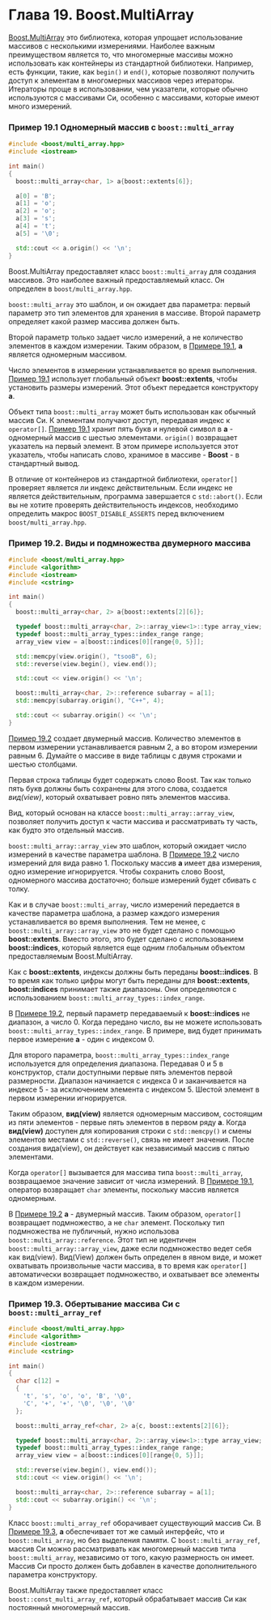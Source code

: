 # Глава 19. Boost.MultiArray

[Boost.MultiArray](http://www.boost.org/doc/libs/1_62_0/libs/multi_array/doc/index.html) это библиотека, которая упрощает использование массивов с несколькими измерениями. Наиболее важным преимуществом является то, что многомерные массивы можно использовать как контейнеры из стандартной библиотеки. Например, есть функции, такие, как `begin()` и `end()`, которые позволяют получить доступ к элементам в многомерных массивов через итераторы. Итераторы проще в использовании, чем указатели, которые обычно используются с массивами Си, особенно с массивами, которые имеют много измерений.

<a name="example191"></a>
### Пример 19.1 Одномерный массив с `boost::multi_array`
```c++
#include <boost/multi_array.hpp>
#include <iostream>

int main()
{
  boost::multi_array<char, 1> a{boost::extents[6]};

  a[0] = 'B';
  a[1] = 'o';
  a[2] = 'o';
  a[3] = 's';
  a[4] = 't';
  a[5] = '\0';

  std::cout << a.origin() << '\n';
}
```
Boost.MultiArray предоставляет класс `boost::multi_array` для создания массивов. Это наиболее важный предоставляемый класс. Он определен в `boost/multi_array.hpp`.

`boost::multi_array` это шаблон, и он ожидает два параметра: первый параметр это тип элементов для хранения в массиве. Второй параметр определяет какой размер массива должен быть.

Второй параметр только задает число измерений, а не количество элементов в каждом измерении. Таким образом, в [Примере 19.1](#example191), **а** является одномерным массивом.

Число элементов в измерении устанавливается во время выполнения. [Пример 19.1](#example191) использует глобальный объект **boost::extents**, чтобы установить размеры измерений. Этот объект передается конструктору **a**.

Объект типа `boost::multi_array` может быть использован как обычный массив Си. К элементам получают доступ, передавая индекс к `operator[]`. [Пример 19.1](#example191) хранит пять букв и нулевой символ в **a** - одномерный массив с шестью элементами. `origin()` возвращает указатель на первый элемент. В этом примере используется этот указатель, чтобы написать слово, хранимое в массиве - **Boost**  - в стандартный вывод.

В отличие от контейнеров из стандартной библиотеки, `operator[]` проверяет является ли индекс действительным. Если индекс не является действительным, программа завершается с `std::abort()`. Если вы не хотите проверять действительность индексов, необходимо определить макрос `BOOST_DISABLE_ASSERTS` перед включением `boost/multi_array.hpp`.

<a name="example192"></a>
### Пример 19.2. Виды и подмножества двумерного массива 
```c++
#include <boost/multi_array.hpp>
#include <algorithm>
#include <iostream>
#include <cstring>

int main()
{
  boost::multi_array<char, 2> a{boost::extents[2][6]};

  typedef boost::multi_array<char, 2>::array_view<1>::type array_view;
  typedef boost::multi_array_types::index_range range;
  array_view view = a[boost::indices[0][range{0, 5}]];

  std::memcpy(view.origin(), "tsooB", 6);
  std::reverse(view.begin(), view.end());

  std::cout << view.origin() << '\n';

  boost::multi_array<char, 2>::reference subarray = a[1];
  std::memcpy(subarray.origin(), "C++", 4);

  std::cout << subarray.origin() << '\n';
}
```

[Пример 19.2](#example192) создает двумерный массив. Количество элементов в первом измерении устанавливается равным 2, а во втором измерении равным 6. Думайте о массиве в виде таблицы с двумя строками и шестью столбцами.

Первая строка таблицы будет содержать слово Boost. Так как только пять букв должны быть сохранены для этого слова, создается *вид(view)*, который охватывает ровно пять элементов массива.

Вид, который основан на классе `boost::multi_array::array_view`, позволяет получить доступ к части массива и рассматривать ту часть, как будто это отдельный массив.

`boost::multi_array::array_view` это шаблон, который ожидает число измерений в качестве параметра шаблона. В [Примере 19.2](#example192) число измерений для вида равно 1. Поскольку массив **а** имеет два измерения, одно измерение игнорируется. Чтобы сохранить слово Boost, одномерного массива достаточно; больше измерений будет сбивать с толку.

Как и в случае `boost::multi_array`, число измерений передается в качестве параметра шаблона, а размер каждого измерения устанавливается во время выполнения. Тем не менее, с `boost::multi_array::array_view` это не будет сделано с помощью **boost::extents**. Вместо этого, это будет сделано с использованием **boost::indices**, который является еще одним глобальным объектом предоставляемым Boost.MultiArray.

Как с **boost::extents**, индексы должны быть переданы **boost::indices**. В то время как только цифры могут быть переданы для **boost::extents**, **boost::indices** принимает также диапазоны. Они определяются с использованием `boost::multi_array_types::index_range`.

В [Примере 19.2](#example192), первый параметр передаваемый к **boost::indices** не диапазон, а число 0. Когда передано число, вы не можете использовать `boost::multi_array_types::index_range`. В примере, вид будет принимать первое измерение **a** - один с индексом 0.

Для второго параметра, `boost::multi_array_types::index_range` используется для определения диапазона. Передавая 0 и 5 в конструктор, стали доступными первые пять элементов первой размерности. Диапазон начинается с индекса 0 и заканчивается на индексе 5 - за исключением элемента с индексом 5. Шестой элемент в первом измерении игнорируется.

Таким образом, **вид(view)** является одномерным массивом, состоящим из пяти элементов - первые пять элементов в первом ряду **а**. Когда **вид(view)** доступен для копирования строки с `std::memcpy()` и смены элементов местами с `std::reverse()`, связь не имеет значения. После создания вида(view), он действует как независимый массив с пятью элементами.

Когда `operator[]` вызывается для массива типа `boost::multi_array`, возвращаемое значение зависит от числа измерений. В [Примере 19.1](#example191), оператор возвращает `char` элементы, поскольку массив является одномерным.

В [Примере 19.2](#example192) **a** - двумерный массив. Таким образом, `operator[]` возвращает подмножество, а не `char` элемент. Поскольку тип подмножества не публичный, нужно использова `boost::multi_array::reference`. Этот тип не идентичен `boost::multi_array::array_view`, даже если подмножество ведет себя как вид(view). Вид(View) должен быть определен в явном виде, и может охватывать произвольные части массива, в то время как `operator[]` автоматически возвращает подмножество, и охватывает все элементы в каждом измерении.

<a name="example193"></a>
### Пример 19.3. Обертывание массива Си с `boost::multi_array_ref`
```c++
#include <boost/multi_array.hpp>
#include <algorithm>
#include <iostream>
#include <cstring>

int main()
{
  char c[12] =
  {
    't', 's', 'o', 'o', 'B', '\0',
    'C', '+', '+', '\0', '\0', '\0'
  };

  boost::multi_array_ref<char, 2> a{c, boost::extents[2][6]};

  typedef boost::multi_array<char, 2>::array_view<1>::type array_view;
  typedef boost::multi_array_types::index_range range;
  array_view view = a[boost::indices[0][range{0, 5}]];

  std::reverse(view.begin(), view.end());
  std::cout << view.origin() << '\n';

  boost::multi_array<char, 2>::reference subarray = a[1];
  std::cout << subarray.origin() << '\n';
}
```

Класс `boost::multi_array_ref` оборачивает существующий массив Си. В [Примере 19.3](#example193), **a** обеспечивает тот же самый интерфейс, что и `boost::multi_array`, но без выделения памяти. С `boost::multi_array_ref`, массив Cи можно рассматривать как многомерный массив типа `boost::multi_array`, независимо от того, какую размерность он имеет. Массив Си просто должен быть добавлен в качестве дополнительного параметра конструктору.

Boost.MultiArray также предоставляет класс `boost::const_multi_array_ref`, который обрабатывает массив Cи как постоянный многомерный массив.
